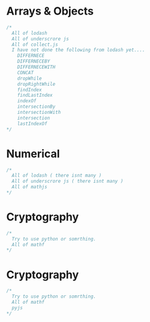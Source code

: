# Arrays & Objects
```javascript
/*
  All of lodash
  All of underscrore js
  All of collect.js
  I have not done the following from lodash yet....
    DIFFERNECE
    DIFFERNECEBY
    DIFFERNECEWITH
    CONCAT
    dropWhile
    dropRightWhile
    findIndex
    findLastIndex
    indexOf
    intersectionBy
    intersectionWith
    intersection
    lastIndexOf
*/
```
# Numerical
```javascript
/*
  All of lodash ( there isnt many )
  All of underscrore js ( there isnt many )
  All of mathjs
*/
```

# Cryptography
```javascript
/*
  Try to use python or somrthing.
  All of mathf
*/
```

# Cryptography
```javascript
/*
  Try to use python or somrthing.
  All of mathf
  pyjs
*/
```
